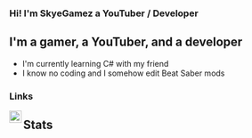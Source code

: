 ### Hi! I'm SkyeGamez a YouTuber / Developer

## I'm a gamer, a YouTuber, and a developer
- I'm currently learning C# with my friend
- I know no coding and I somehow edit Beat Saber mods

### Links
[<img align="left" alt="codeSTACKr | YouTube" width="22px" src="https://cdn.jsdelivr.net/npm/simple-icons@v3/icons/youtube.svg" />][youtube]

## Stats
























[youtube]: https://www.youtube.com/channel/UCeM9VihuA3fj6ShTfkG3-NQ

